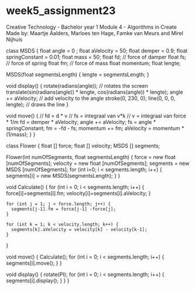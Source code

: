 # week5_assignment23
Creative Technology - Bachelor year 1
Module 4 - Algorithms in Create 
Made by: Maartje Aalders, Marloes ten Hage, Famke van Meurs and Mirel Nijhuis


class MSDS {
  float angle = 0 ;
  float aVelocity = 50;
  float demper = 0.9;
  float springConstant = 0.01;
  float mass = 50;
  float fd;              // force of damper
  float fs;              // force of spring
  float fm;              // force of mass
  float momentum;
  float lengte; 

  MSDS(float segmentsLength) {
    lengte = segmentsLength;
  }

  void display() {
    rotate(radians(angle));      // rotates the screen 
    translate(sin(radians(angle)) * lengte, cos(radians(angle)) * lengte); 
    angle += aVelocity;          // add velocity to the angle
    stroke(0, 230, 0);
    line(0, 0, 0, lengte);       // draws the line
  }

  void move() {
    // fd = d * v
    // fs = integraal van v*k
    // v = integraal van force * 1/m
    fd = demper * aVelocity;
    angle += aVelocity;
    fs = angle * springConstant;
    fm = -fd - fs;
    momentum += fm;
    aVelocity = momentum * (1/mass);
  }
}



class Flower {
  float [] force;
  float [] velocity;
  MSDS [] segments;

  Flower(int numOfSegments, float segmentsLength) {
    force = new float [numOfSegments];
    velocity = new float [numOfSegments];
    segments = new MSDS [numOfSegments];
    for (int i=0; i < segments.length; i++) {
      segments[i] = new MSDS(segmentsLength);
    }
  }

  void Calculate() {
    for (int i = 0; i < segments.length; i++) {
      force[i]=segments[i].fm;
      velocity[i]=segments[i].aVelocity;
    }

    for (int j = 1; j < force.length; j++) {
      segments[j-1].fm = force[j-1] -force[j];
    }

    for (int k = 1; k < velocity.length; k++) {
      segments[k].aVelocity = velocity[k] - velocity[k-1];
    }
  }

  void move() {
    Calculate();
    for (int i = 0; i < segments.length; i++) {
      segments[i].move();
    }
  }

  void display() {
    rotate(PI);
    for (int i = 0; i < segments.length; i++) {
      segments[i].display();
    }
  }
}

